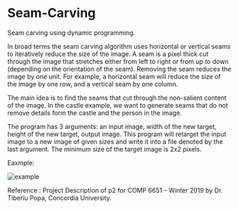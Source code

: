 # Seam-Carving

Seam carving using dynamic programming.  
  
In broad terms the seam carving algorithm uses horizontal or vertical seams to iteratively reduce the size of the image. 
A seam is a pixel thick cut through the image that stretches either from left to right or from up to down (depending on the orientation of the seam). Removing the seam reduces the image by one unit. 
For example, a horizontal seam will reduce the size of the image by one row, and a vertical seam by one column.    

The main idea is to find the seams that cut through the non-salient content of the image. In the castle example, we want to generate seams that do not remove details form the castle and the person in the image.    

The program has 3 arguments: an input image, width of the new target, height of the new target, output image. This program will retarget the input image to a new image of given sizes and write it into a file denoted by the last argument. The minimum size of the target image is 2x2 pixels.    

Eaxmple:    

![example](https://github.com/dulekang1993/Seam-Carving/blob/master/example.png)  

Reference : Project Description of p2 for COMP 6651 – Winter 2019 by Dr. Tiberiu Popa, Concordia University.
